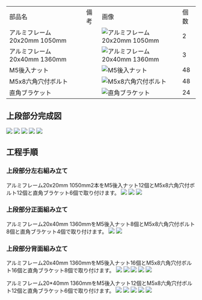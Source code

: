 <table class="packing-list">
    <tbody>
        <tr>
            <td>部品名</td>
            <td>備考</td>
            <td class="packing-img">画像</td>
            <td>個数</td>
        </tr>
        <tr>
            <td>アルミフレーム20x20mm 1050mm</td>
            <td></td>
            <td><img src="images/008/packing/003.jpg" alt="アルミフレーム20x20mm 1050mm"/></td>
            <td>2</td>
        </tr>
        <tr>
            <td>アルミフレーム20x40mm 1360mm</td>
            <td></td>
            <td><img src="images/008/packing/005.jpg" alt="アルミフレーム20x40mm 1360mm"/></td>
            <td>3</td>
        </tr>
        <tr>
            <td>M5後入ナット</td>
            <td></td>
            <td><img src="images/008/packing/139.jpg" alt="M5後入ナット"/></td>
            <td>48</td>
        </tr>
        <tr>
            <td>M5x8六角穴付ボルト</td>
            <td></td>
            <td><img src="images/008/packing/144.jpg" alt="M5x8六角穴付ボルト"/></td>
            <td>48</td>
        </tr>
        <tr>
            <td>直角ブラケット</td>
            <td></td>
            <td><img src="images/008/packing/166.jpg" alt="直角ブラケット"/></td>
            <td>24</td>
        </tr>
    </tbody>
</table>

## 上段部分完成図

<img src="images/008/000.jpg"/>
<img src="images/008/001.jpg"/>
<img src="images/008/002.jpg"/>
<img src="images/008/003.jpg"/>
<img src="images/008/004.jpg"/>

## 工程手順

### 上段部分左右組み立て

アルミフレーム20x20mm 1050mm2本をM5後入ナット12個とM5x8六角穴付ボルト12個と直角ブラケット6個で取り付けます。
<img src="images/008/005.jpg"/>
<img src="images/008/006.jpg"/>
<img src="images/008/007.jpg"/>

### 上段部分正面組み立て

アルミフレーム20x40mm 1360mmをM5後入ナット8個とM5x8六角穴付ボルト8個と直角ブラケット4個で取り付けます。
<img src="images/008/008.jpg"/>
<img src="images/008/009.jpg"/>

### 上段部分背面組み立て

アルミフレーム20x40mm 1360mmをM5後入ナット16個とM5x8六角穴付ボルト16個と直角ブラケット8個で取り付けます。
<img src="images/008/010.jpg"/>
<img src="images/008/011.jpg"/>
<img src="images/008/012.jpg"/>
<img src="images/008/013.jpg"/>
<img src="images/008/014.jpg"/>

アルミフレーム20*40mm 1360mmをM5後入ナット12個とM5x8六角穴付ボルト12個と直角ブラケット6個で取り付けます。
<img src="images/008/015.jpg"/>
<img src="images/008/016.jpg"/>
<img src="images/008/017.jpg"/>
<img src="images/008/018.jpg"/>
<img src="images/008/019.jpg"/>